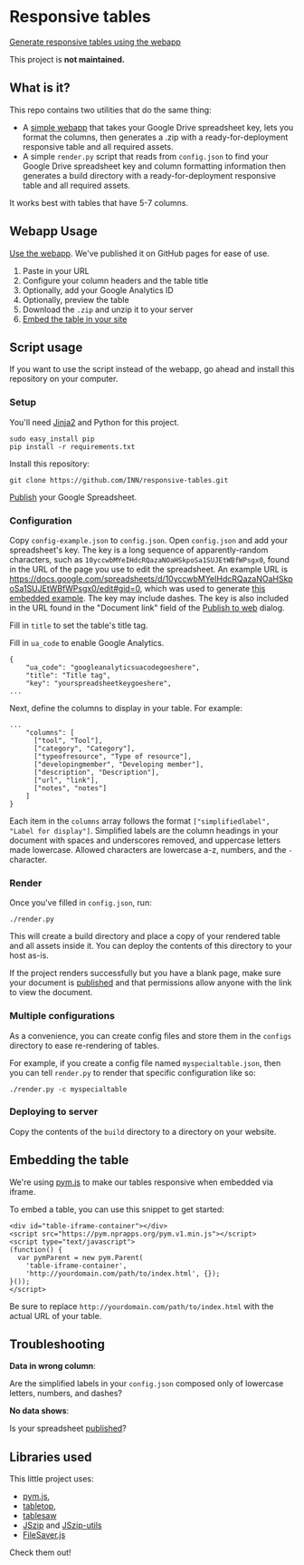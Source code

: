 # Responsive tables

[Generate responsive tables using the webapp](http://inn.github.io/responsive-tables/)

This project is **not maintained.**

## What is it?

This repo contains two utilities that do the same thing:

- A [simple webapp](http://inn.github.io/responsive-tables/) that takes your Google Drive spreadsheet key, lets you format the columns, then generates a .zip with a ready-for-deployment responsive table and all required assets.
- A simple `render.py` script that reads from `config.json` to find your Google Drive spreadsheet key and column formatting information then generates a build directory with a ready-for-deployment responsive table and all required assets.

It works best with tables that have 5-7 columns.

## Webapp Usage

[Use the webapp](http://inn.github.io/responsive-tables/). We've published it on GitHub pages for ease of use. 

1. Paste in your URL
2. Configure your column headers and the table title
3. Optionally, add your Google Analytics ID
4. Optionally, preview the table
5. Download the `.zip` and unzip it to your server
6. [Embed the table in your site](#embedding-the-table)

## Script usage

If you want to use the script instead of the webapp, go ahead and install this repository on your computer. 

### Setup

You'll need [Jinja2](http://jinja.pocoo.org/) and Python for this project.

    sudo easy_install pip
    pip install -r requirements.txt
    
Install this repository:

    git clone https://github.com/INN/responsive-tables.git

[Publish](https://support.google.com/docs/answer/37579?authuser=0) your Google Spreadsheet.

### Configuration

Copy `config-example.json` to `config.json`. Open `config.json` and add your spreadsheet's key. The key is a long sequence of apparently-random characters, such as `10yccwbMYeIHdcRQazaNOaHSkpoSa1SUJEtWBfWPsgx0`, found in the URL of the page you use to edit the spreadsheet. An example URL is https://docs.google.com/spreadsheets/d/10yccwbMYeIHdcRQazaNOaHSkpoSa1SUJEtWBfWPsgx0/edit#gid=0, which was used to generate [this embedded example](http://nerds.investigativenewsnetwork.org/discounts/). The key may include dashes. The key is also included in the URL found in the "Document link" field of the [Publish to web](https://support.google.com/docs/answer/183965/?hl=en&authuser=0) dialog. 

Fill in `title` to set the table's title tag.

Fill in `ua_code` to enable Google Analytics.

    {
        "ua_code": "googleanalyticsuacodegoeshere",
        "title": "Title tag",
        "key": "yourspreadsheetkeygoeshere",
    ...

Next, define the columns to display in your table. For example:

    ...
        "columns": [
          ["tool", "Tool"],
          ["category", "Category"],
          ["typeofresource", "Type of resource"],
          ["developingmember", "Developing member"],
          ["description", "Description"],
          ["url", "link"],
          ["notes", "notes"]
        ]
    }

Each item in the `columns` array follows the format `["simplifiedlabel", "Label for display"]`. Simplified labels are the column headings in your document with spaces and underscores removed, and uppercase letters made lowercase. Allowed characters are lowercase a-z, numbers, and the `-` character. 

### Render

Once you've filled in `config.json`, run:

    ./render.py

This will create a build directory and place a copy of your rendered table and all assets inside it. You can deploy the contents of this directory to your host as-is.
    
If the project renders successfully but you have a blank page, make sure your document is [published](https://support.google.com/docs/answer/183965?rd=1&authuser=0) and that permissions allow anyone with the link to view the document. 

### Multiple configurations

As a convenience, you can create config files and store them in the `configs` directory to ease re-rendering of tables.

For example, if you create a config file named `myspecialtable.json`, then you can tell `render.py` to render that specific configuration like so:

    ./render.py -c myspecialtable

### Deploying to server

Copy the contents of the `build` directory to a directory on your website.

## Embedding the table

We're using [pym.js](http://blog.apps.npr.org/pym.js/) to make our tables responsive when embedded via iframe.

To embed a table, you can use this snippet to get started:

    <div id="table-iframe-container"></div>
    <script src="https://pym.nprapps.org/pym.v1.min.js"></script>
    <script type="text/javascript">
    (function() {
      var pymParent = new pym.Parent(
        'table-iframe-container',
        'http://yourdomain.com/path/to/index.html', {});
    }());
    </script>

Be sure to replace `http://yourdomain.com/path/to/index.html` with the actual URL of your table.

## Troubleshooting

**Data in wrong column**:

Are the simplified labels in your `config.json` composed only of lowercase letters, numbers, and dashes?

**No data shows**:

Is your spreadsheet [published](https://support.google.com/docs/answer/183965?rd=1&authuser=0)?

## Libraries used

This little project uses:

- [pym.js](http://blog.apps.npr.org/pym.js/), 
- [tabletop](https://github.com/jsoma/tabletop), 
- [tablesaw](https://github.com/filamentgroup/tablesaw/) 
- [JSzip](https://stuk.github.io/jszip/) and [JSzip-utils](https://stuk.github.io/jszip-utils/)
- [FileSaver.js](http://eligrey.com/blog/post/saving-generated-files-on-the-client-side)

Check them out!

